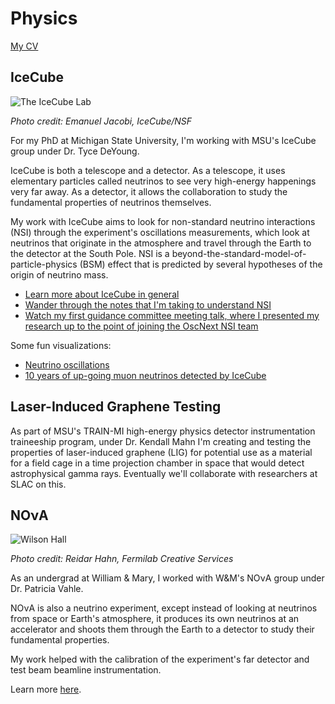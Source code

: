 # Physics

[My CV](https://drive.google.com/file/d/1GmbQdrn2zHFgOwxM8j917eYY3sZRiQ26/view?usp=share_link)

## IceCube

![The IceCube Lab](https://icecube.wisc.edu/wp-content/uploads/galleries/Landscapes/gal_Landscapes_icl_moonlight_RGB.jpg)

*Photo credit: Emanuel Jacobi, IceCube/NSF*

For my PhD at Michigan State University, I'm working with MSU's IceCube group under Dr. Tyce DeYoung.

IceCube is both a telescope and a detector. As a telescope, it uses elementary particles called neutrinos to see very high-energy happenings very far away. As a detector, it allows the collaboration to study the fundamental properties of neutrinos themselves.

My work with IceCube aims to look for non-standard neutrino interactions (NSI) through the experiment's oscillations measurements, which look at neutrinos that originate in the atmosphere and travel through the Earth to the detector at the South Pole. NSI is a beyond-the-standard-model-of-particle-physics (BSM) effect that is predicted by several hypotheses of the origin of neutrino mass.

- [Learn more about IceCube in general](https://icecube.wisc.edu/science/icecube/)
- [Wander through the notes that I'm taking to understand NSI](https://finnmayhew.github.io/NSI-knowledge-base/)
- [Watch my first guidance committee meeting talk, where I presented my research up to the point of joining the OscNext NSI team](https://youtu.be/i0pOrwiA0zM)

Some fun visualizations:

- [Neutrino oscillations](https://philippeller.github.io/osc.html)
- [10 years of up-going muon neutrinos detected by IceCube](https://user-web.icecube.wisc.edu/~lulu/globe_AR/webcity/ngc1068/)

## Laser-Induced Graphene Testing

As part of MSU's TRAIN-MI high-energy physics detector instrumentation traineeship program, under Dr. Kendall Mahn I'm creating and testing the properties of laser-induced graphene (LIG) for potential use as a material for a field cage in a time projection chamber in space that would detect astrophysical gamma rays. Eventually we'll collaborate with researchers at SLAC on this.

## NOνA

![Wilson Hall](https://mod.fnal.gov/mod/stillphotos/2013/0100/13-0146-02D.jpg)

*Photo credit: Reidar Hahn, Fermilab Creative Services*

As an undergrad at William & Mary, I worked with W&M's NOνA group under Dr. Patricia Vahle.

NOνA is also a neutrino experiment, except instead of looking at neutrinos from space or Earth's atmosphere, it produces its own neutrinos at an accelerator and shoots them through the Earth to a detector to study their fundamental properties.

My work helped with the calibration of the experiment's far detector and test beam beamline instrumentation.

Learn more [here](https://novaexperiment.fnal.gov/how-does-nova-work/).
